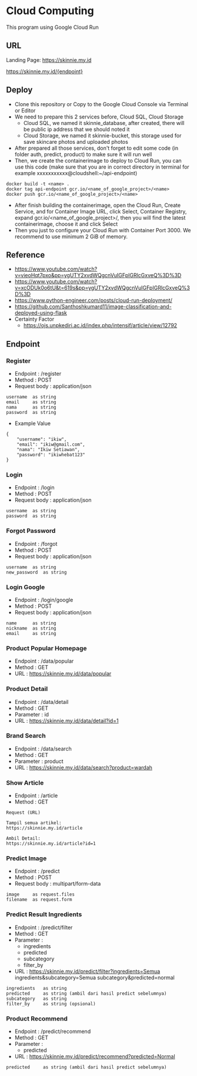 # Cloud Computing
This program using Google Cloud Run

## URL
Landing Page: https://skinnie.my.id

https://skinnie.my.id/{endpoint}

## Deploy

* Clone this repository or Copy to the Google Cloud Console via Terminal or Editor
* We need to prepare this 2 services before, Cloud SQL, Cloud Storage
  * Cloud SQL, we named it skinnie_database, after created, there will be public ip address that we should noted it
  * Cloud Storage, we named it skinnie-bucket, this storage used for save skincare photos and uploaded photos
* After prepared all those services, don't forget to edit some code (in folder auth, predict, product) to make sure it will run well
* Then, we create the containerimage to deploy to Cloud Run, you can use this code (make sure that you are in correct directory in terminal for example xxxxxxxxxxx@cloudshell:~/api-endpoint)

```
docker build -t <name> .
docker tag api-endpoint gcr.io/<name_of_google_project>/<name>
docker push gcr.io/<name_of_google_project>/<name>
```

* After finish building the containerimage, open the Cloud Run, Create Service, and for Container Image URL, click Select, Container Registry, expand gcr.io/<name_of_google_project>/<name>, then you will find the latest containerimage, choose it and click Select
* Then you just to configure your Cloud Run with Container Port 3000. We recommend to use minimum 2 GiB of memory.

## Reference

* https://www.youtube.com/watch?v=vieoHqt7pxo&pp=ygUTY2xvdWQgcnVuIGFpIGRlcGxveQ%3D%3D
* https://www.youtube.com/watch?v=xcODUk0o6tU&t=619s&pp=ygUTY2xvdWQgcnVuIGFpIGRlcGxveQ%3D%3D
* https://www.python-engineer.com/posts/cloud-run-deployment/
* https://github.com/Santhoshkumard11/image-classification-and-deployed-using-flask
* Certainty Factor
  * https://ojs.unpkediri.ac.id/index.php/intensif/article/view/12792
 
## Endpoint
### Register

* Endpoint  : /register
* Method    : POST
* Request body : application/json

```
username  as string
email     as string
nama      as string
password  as string
```
* Example Value
 
```
{
    "username": "ikiw",
    "email": "ikiw@gmail.com",
    "nama": "Ikiw Setiawan",
    "password": "ikiwhebat123"
}
```

### Login

* Endpoint  : /login
* Method    : POST
* Request body : application/json

```
username  as string
password  as string
```

### Forgot Password

* Endpoint  : /forgot
* Method    : POST
* Request body : application/json

```
username  as string
new_password  as string
```

### Login Google

* Endpoint  : /login/google
* Method    : POST
* Request body : application/json

```
name      as string
nickname  as string
email     as string
```

### Product Popular Homepage

* Endpoint  : /data/popular
* Method    : GET
* URL       : https://skinnie.my.id/data/popular

### Product Detail

* Endpoint    : /data/detail
* Method      : GET
* Parameter   : id
* URL         : https://skinnie.my.id/data/detail?id=1

### Brand Search

* Endpoint  : /data/search
* Method    : GET
* Parameter : product
* URL       : https://skinnie.my.id/data/search?product=wardah

### Show Article

* Endpoint  : /article
* Method    : GET

```
Request (URL)

Tampil semua artikel:
https://skinnie.my.id/article

Ambil Detail:
https://skinnie.my.id/article?id=1
```

### Predict Image

* Endpoint  : /predict
* Method    : POST
* Request body : multipart/form-data

```
image     as request.files
filename  as request.form
```

### Predict Result Ingredients

* Endpoint  : /predict/filter
* Method    : GET
* Parameter :
  * ingredients
  * predicted
  * subcategory
  * filter_by
* URL       : https://skinnie.my.id/predict/filter?ingredients=Semua ingredients&subcategory=Semua subcategory&predicted=normal

```
ingredients   as string
predicted     as string (ambil dari hasil predict sebelumnya)
subcategory   as string
filter_by     as string (opsional)
```

### Product Recommend

* Endpoint  : /predict/recommend
* Method    : GET
* Parameter :
  * predicted
* URL       : https://skinnie.my.id/predict/recommend?predicted=Normal

```
predicted     as string (ambil dari hasil predict sebelumnya)
```
